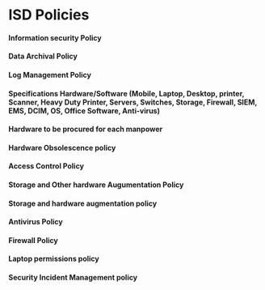 # ISD Policies

#### Information security Policy

#### Data Archival Policy

#### Log Management Policy

#### Specifications Hardware/Software \(Mobile, Laptop, Desktop, printer, Scanner, Heavy Duty Printer, Servers, Switches, Storage, Firewall, SIEM, EMS, DCIM, OS, Office Software, Anti-virus\)

#### Hardware to be procured for each manpower

#### Hardware Obsolescence policy

#### Access Control Policy

#### Storage and Other hardware Augumentation Policy

#### Storage and hardware augmentation policy

#### Antivirus Policy

#### Firewall Policy

#### Laptop permissions policy

#### Security Incident Management policy



